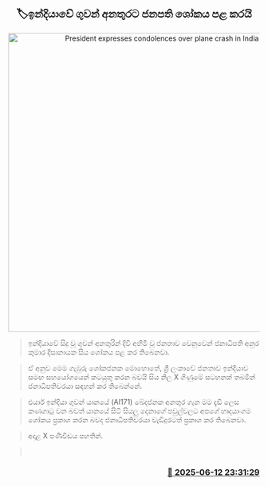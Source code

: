 <p align='center'><b><h2 align='center' title='President expresses condolences over plane crash in India'>🏷ඉන්දියාවේ ගුවන් අනතුරට ජනපති ශෝකය පළ කරයි</h2></b></p>
<p align='center'><img src='https://helakuru.sgp1.cdn.digitaloceanspaces.com/esana/images/lib/anura-president-amarapura.jpg' width='600' alt='President expresses condolences over plane crash in India'></p>

> ඉන්දියාවේ සිදු වූ ගුවන් අනතුරින් දිවි අහිමි වූ ජනතාව වෙනුවෙන් ජනාධිපති අනුර කුමාර දිසානායක සිය ශෝකය පළ කර තිබෙනවා.

> ඒ අනුව මෙම ගැඹුරු ශෝකජනක මොහොතේ, ශ්‍රී ලංකාවේ ජනතාව ඉන්දියාව සමඟ සහයෝගයෙන් කටයුතු කරන බවයි සිය නිල X ගිණුමේ සටහනක් තබමින් ජනාධිපතිවරයා සඳහන් කර තිබෙන්නේ.

> එයාර් ඉන්දියා ගුවන් යානයේ (AI171) ඛේදජනක අනතුර ගැන මම දැඩි ලෙස කණගාටු වන බවත් යානයේ සිටි සියලු දෙනාගේ පවුල්වලට අපගේ හෘදයාංගම ශෝකය ප්‍රකාශ කරන බවද ජනාධිපතිවරයා වැඩිදුරටත් ප්‍රකාශ කර තිබෙනවා.

> අදාළ X පණිවිඩය පහතින්.

>   



<h3 align='right'><a href='https://www.helakuru.lk/esana/p/110951/'>📅 2025-06-12 23:31:29</a></h3>
